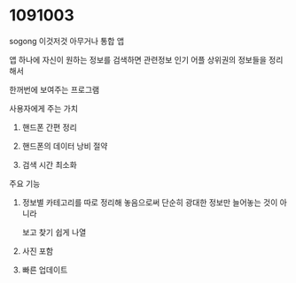 # 1091003
sogong
이것저것 아무거나 통합 앱

 

앱 하나에 자신이 원하는 정보를 검색하면 관련정보 인기 어플 상위권의 정보들을 정리해서 

한꺼번에 보여주는 프로그램

 

사용자에게 주는 가치

 

1. 핸드폰 간편 정리

2. 핸드폰의 데이터 낭비 절약

3. 검색 시간 최소화

 

주요 기능

 

1. 정보별 카테고리를 따로 정리해 놓음으로써 단순히 광대한 정보만 늘어놓는 것이 아니라

    보고 찾기 쉽게 나열

2. 사진 포함

3. 빠른 업데이트
